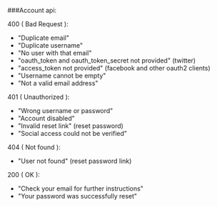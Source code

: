 

###Account api:

400 ( Bad Request ):

* "Duplicate email"
* "Duplicate username"
* "No user with that email"
* "oauth_token and oauth_token_secret not provided" (twitter)
* "access_token not provided" (facebook and other oauth2 clients)
* "Username cannot be empty"
* "Not a valid email address"

401 ( Unauthorized ):

* "Wrong username or password"
* "Account disabled"
* "Invalid reset link" (reset password)
* "Social access could not be verified"


404 ( Not found ):

* "User not found"  (reset password link)


200 ( OK ):

* "Check your email for further instructions"
* "Your password was successfully reset"






